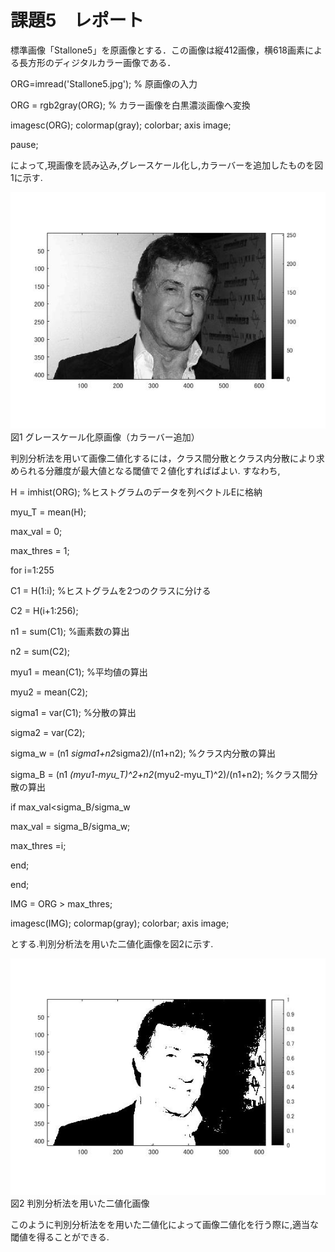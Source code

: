 # 課題5　レポート

標準画像「Stallone5」を原画像とする．この画像は縦412画像，横618画素による長方形のディジタルカラー画像である．

ORG=imread('Stallone5.jpg'); % 原画像の入力

ORG = rgb2gray(ORG); % カラー画像を白黒濃淡画像へ変換

imagesc(ORG); colormap(gray); colorbar;  axis image;

pause;

によって,現画像を読み込み,グレースケール化し,カラーバーを追加したものを図1に示す.

![原画像](https://raw.githubusercontent.com/09ne028koya/lecture_image_processing/master/image/5001.jpg)  
図1 グレースケール化原画像（カラーバー追加）




判別分析法を用いて画像二値化するには，クラス間分散とクラス内分散により求められる分離度が最大値となる閾値で２値化すればばよい.
すなわち,

H = imhist(ORG); %ヒストグラムのデータを列ベクトルEに格納

myu_T = mean(H);

max_val = 0;

max_thres = 1;

for i=1:255

C1 = H(1:i); %ヒストグラムを2つのクラスに分ける

C2 = H(i+1:256);

n1 = sum(C1); %画素数の算出

n2 = sum(C2);

myu1 = mean(C1); %平均値の算出

myu2 = mean(C2);

sigma1 = var(C1); %分散の算出

sigma2 = var(C2);

sigma_w = (n1 *sigma1+n2*sigma2)/(n1+n2); %クラス内分散の算出

sigma_B = (n1 *(myu1-myu_T)^2+n2*(myu2-myu_T)^2)/(n1+n2); %クラス間分散の算出

if max_val<sigma_B/sigma_w

max_val = sigma_B/sigma_w;

max_thres =i;

end;

end;


IMG = ORG > max_thres;

imagesc(IMG); colormap(gray); colorbar;  axis image;



とする.判別分析法を用いた二値化画像を図2に示す.


![原画像](https://raw.githubusercontent.com/09ne028koya/lecture_image_processing/master/image/5002.jpg)  
図2 判別分析法を用いた二値化画像

このように判別分析法をを用いた二値化によって画像二値化を行う際に,適当な閾値を得ることができる.


